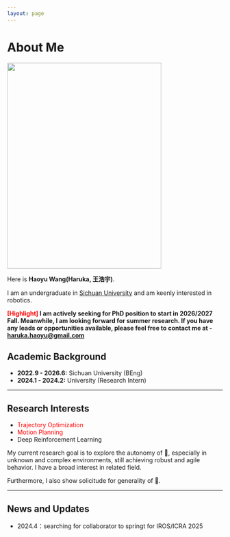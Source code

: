 ```yaml
---
layout: page
---
```


# About Me

<img src="https://caihanlin.com/caihanlin.jpg" class="floatpic" width="360" height="480">

Here is **Haoyu Wang(Haruka, 王浩宇)**.

I am an undergraduate in [Sichuan University](https://en.scu.edu.cn/) and am keenly interested in robotics.


**<font color='red'>[Highlight]</font> I am actively seeking for PhD position to start in 2026/2027 Fall. Meanwhile, I am looking forward for summer research. If you have any leads or opportunities available, please feel free to contact me at - haruka.haoyu@gmail.com**


## Academic Background

- **2022.9 - 2026.6:** Sichuan University (BEng)
- **2024.1 - 2024.2:** University (Research Intern)


---

## Research Interests

- <font color='red'>Trajectory Optimization</font>
- <font color='red'>Motion Planning</font>
- Deep Reinforcement Learning



My current research goal is to explore the autonomy of 🤖, especially in unknown and complex environments, still achieving robust and agile behavior. I have a broad interest in related field.

Furthermore, I also show solicitude for generality of 🤖.

---

## News and Updates

- 2024.4：searching for collaborator to springt for IROS/ICRA 2025